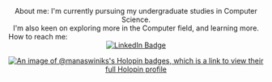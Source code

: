 <html>
<div id="header" align="center">
  About me:
   I'm currently pursuing my undergraduate studies in Computer Science.<br>
   I'm also keen on exploring more in the Computer field, and learning more.
  </div>
  How to reach me:
  <div id="badges" align="center">
  <a href="https://www.linkedin.com/in/manaswini-simhadri-kavali-933b491a9">
    <img src="https://img.shields.io/badge/LinkedIn-blue?style=for-the-badge&logo=linkedin&logoColor=white" alt="LinkedIn Badge"/>







    

  [![An image of @manaswiniks's Holopin badges, which is a link to view their full Holopin profile](https://holopin.me/manaswiniks)](https://holopin.io/@manaswiniks)  </a>
  </html>
   
  
</div>
